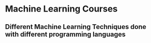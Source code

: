 # Machine Learning Courses
## Different Machine Learning Techniques done with different programming languages



